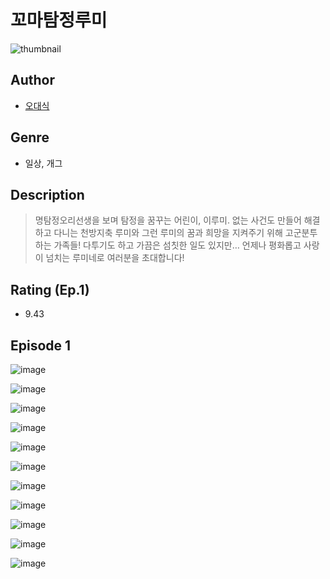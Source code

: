 # 꼬마탐정루미
![thumbnail](https://image-comic.pstatic.net/user_contents_data/challenge_comic/2023/05/23/356201/upload_3690529682428998966_480x623.jpeg)

## Author
- [오대식](https://comic.naver.com/artistTitle?id=356201)

## Genre
- 일상, 개그

## Description
> 명탐정오리선생을 보며 탐정을 꿈꾸는 어린이, 이루미. 없는 사건도 만들어 해결하고 다니는 천방지축 루미와 그런 루미의 꿈과 희망을 지켜주기 위해 고군분투하는 가족들! 다투기도 하고 가끔은 섬칫한 일도 있지만… 언제나 평화롭고 사랑이 넘치는 루미네로 여러분을 초대합니다!


## Rating (Ep.1)
- 9.43

## Episode 1
![image](https://image-comic.pstatic.net/user_contents_data/challenge_comic/2023/05/23/356201/upload_3544387217461031224.jpeg)

![image](https://image-comic.pstatic.net/user_contents_data/challenge_comic/2023/05/23/356201/upload_7220787736510805347.jpeg)

![image](https://image-comic.pstatic.net/user_contents_data/challenge_comic/2023/05/23/356201/upload_7004841466676917345.jpeg)

![image](https://image-comic.pstatic.net/user_contents_data/challenge_comic/2023/05/23/356201/upload_7364852566178609201.jpeg)

![image](https://image-comic.pstatic.net/user_contents_data/challenge_comic/2023/05/23/356201/upload_7305457832728868148.jpeg)

![image](https://image-comic.pstatic.net/user_contents_data/challenge_comic/2023/05/23/356201/upload_7075547970642719798.jpeg)

![image](https://image-comic.pstatic.net/user_contents_data/challenge_comic/2023/05/23/356201/upload_4122820283962909753.jpeg)

![image](https://image-comic.pstatic.net/user_contents_data/challenge_comic/2023/05/23/356201/upload_7075216828577046835.jpeg)

![image](https://image-comic.pstatic.net/user_contents_data/challenge_comic/2023/05/23/356201/upload_3834313942486235235.jpeg)

![image](https://image-comic.pstatic.net/user_contents_data/challenge_comic/2023/05/23/356201/upload_7075770956687500089.jpeg)

![image](https://image-comic.pstatic.net/user_contents_data/challenge_comic/2023/05/23/356201/upload_7004050028040108389.jpeg)
